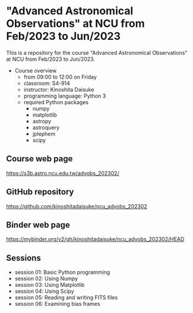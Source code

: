 # "Advanced Astronomical Observations" at NCU from Feb/2023 to Jun/2023 #

This is a repository for the course "Advanced Astronomical Observations" at NCU from Feb/2023 to Jun/2023.

- Course overview
  - from 09:00 to 12:00 on Friday
  - classroom: S4-914
  - instructor: Kinoshita Daisuke
  - programming language: Python 3
  - required Python packages
    - numpy
    - matplotlib
    - astropy
    - astroquery
    - jplephem
    - scipy

## Course web page ##

https://s3b.astro.ncu.edu.tw/advobs_202302/

## GitHub repository ##

https://github.com/kinoshitadaisuke/ncu_advobs_202302

## Binder web page ##

https://mybinder.org/v2/gh/kinoshitadaisuke/ncu_advobs_202302/HEAD

## Sessions ##

- session 01: Basic Python programming
- session 02: Using Numpy
- session 03: Using Matplotlib
- session 04: Using Scipy
- session 05: Reading and writing FITS files
- session 06: Examining bias frames

